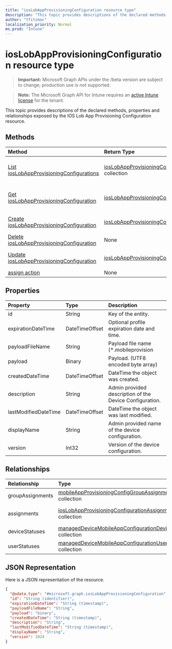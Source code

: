 ```yaml
---
title: "iosLobAppProvisioningConfiguration resource type"
description: "This topic provides descriptions of the declared methods, properties and relationships exposed by the IOS Lob App Provisioning Configuration resource."
author: "tfitzmac"
localization_priority: Normal
ms.prod: "Intune"
---
```


# iosLobAppProvisioningConfiguration resource type

> **Important:** Microsoft Graph APIs under the /beta version are subject to change; production use is not supported.

> **Note:** The Microsoft Graph API for Intune requires an [active Intune license](https://go.microsoft.com/fwlink/?linkid=839381) for the tenant.

This topic provides descriptions of the declared methods, properties and relationships exposed by the IOS Lob App Provisioning Configuration resource.

## Methods
|Method|Return Type|Description|
|:---|:---|:---|
|[List iosLobAppProvisioningConfigurations](../api/intune-apps-ioslobappprovisioningconfiguration-list.md)|[iosLobAppProvisioningConfiguration](../resources/intune-apps-ioslobappprovisioningconfiguration.md) collection|List properties and relationships of the [iosLobAppProvisioningConfiguration](../resources/intune-apps-ioslobappprovisioningconfiguration.md) objects.|
|[Get iosLobAppProvisioningConfiguration](../api/intune-apps-ioslobappprovisioningconfiguration-get.md)|[iosLobAppProvisioningConfiguration](../resources/intune-apps-ioslobappprovisioningconfiguration.md)|Read properties and relationships of the [iosLobAppProvisioningConfiguration](../resources/intune-apps-ioslobappprovisioningconfiguration.md) object.|
|[Create iosLobAppProvisioningConfiguration](../api/intune-apps-ioslobappprovisioningconfiguration-create.md)|[iosLobAppProvisioningConfiguration](../resources/intune-apps-ioslobappprovisioningconfiguration.md)|Create a new [iosLobAppProvisioningConfiguration](../resources/intune-apps-ioslobappprovisioningconfiguration.md) object.|
|[Delete iosLobAppProvisioningConfiguration](../api/intune-apps-ioslobappprovisioningconfiguration-delete.md)|None|Deletes a [iosLobAppProvisioningConfiguration](../resources/intune-apps-ioslobappprovisioningconfiguration.md).|
|[Update iosLobAppProvisioningConfiguration](../api/intune-apps-ioslobappprovisioningconfiguration-update.md)|[iosLobAppProvisioningConfiguration](../resources/intune-apps-ioslobappprovisioningconfiguration.md)|Update the properties of a [iosLobAppProvisioningConfiguration](../resources/intune-apps-ioslobappprovisioningconfiguration.md) object.|
|[assign action](../api/intune-apps-ioslobappprovisioningconfiguration-assign.md)|None|Not yet documented|

## Properties
|Property|Type|Description|
|:---|:---|:---|
|id|String|Key of the entity.|
|expirationDateTime|DateTimeOffset|Optional profile expiration date and time.|
|payloadFileName|String|Payload file name (*.mobileprovision | *.xml).|
|payload|Binary|Payload. (UTF8 encoded byte array)|
|createdDateTime|DateTimeOffset|DateTime the object was created.|
|description|String|Admin provided description of the Device Configuration.|
|lastModifiedDateTime|DateTimeOffset|DateTime the object was last modified.|
|displayName|String|Admin provided name of the device configuration.|
|version|Int32|Version of the device configuration.|

## Relationships
|Relationship|Type|Description|
|:---|:---|:---|
|groupAssignments|[mobileAppProvisioningConfigGroupAssignment](../resources/intune-apps-mobileappprovisioningconfiggroupassignment.md) collection|The associated group assignments.|
|assignments|[iosLobAppProvisioningConfigurationAssignment](../resources/intune-apps-ioslobappprovisioningconfigurationassignment.md) collection|The associated group assignments for IosLobAppProvisioningConfiguration.|
|deviceStatuses|[managedDeviceMobileAppConfigurationDeviceStatus](../resources/intune-apps-manageddevicemobileappconfigurationdevicestatus.md) collection|The list of device installation states for this mobile app configuration.|
|userStatuses|[managedDeviceMobileAppConfigurationUserStatus](../resources/intune-apps-manageddevicemobileappconfigurationuserstatus.md) collection|The list of user installation states for this mobile app configuration.|

## JSON Representation
Here is a JSON representation of the resource.
<!-- {
  "blockType": "resource",
  "keyProperty": "id",
  "@odata.type": "microsoft.graph.iosLobAppProvisioningConfiguration"
}
-->
``` json
{
  "@odata.type": "#microsoft.graph.iosLobAppProvisioningConfiguration",
  "id": "String (identifier)",
  "expirationDateTime": "String (timestamp)",
  "payloadFileName": "String",
  "payload": "binary",
  "createdDateTime": "String (timestamp)",
  "description": "String",
  "lastModifiedDateTime": "String (timestamp)",
  "displayName": "String",
  "version": 1024
}
```




